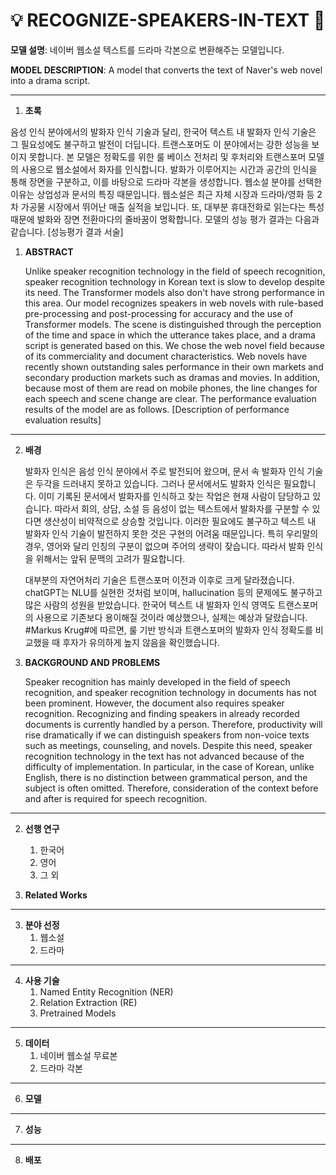 # 💡 RECOGNIZE-SPEAKERS-IN-TEXT 📄

**모델 설명**: 네이버 웹소설 텍스트를 드라마 각본으로 변환해주는 모델입니다. 

**MODEL DESCRIPTION**: A model that converts the text of Naver's web novel into a drama script.

---
1. **초록**

  음성 인식 분야에서의 발화자 인식 기술과 달리, 한국어 텍스트 내 발화자 인식 기술은 그 필요성에도 불구하고 발전이 더딥니다. 트랜스포머도 이 분야에서는 강한 성능을 보이지 못합니다. 본 모델은 정확도를 위한 룰 베이스 전처리 및 후처리와 트랜스포머 모델의 사용으로 웹소설에서 화자를 인식합니다. 발화가 이루어지는 시간과 공간의 인식을 통해 장면을 구분하고, 이를 바탕으로 드라마 각본을 생성합니다. 웹소설 분야를 선택한 이유는 상업성과 문서의 특징 때문입니다. 웹소설은 최근 자체 시장과 드라마/영화 등 2차 가공물 시장에서 뛰어난 매출 실적을 보입니다. 또, 대부분 휴대전화로 읽는다는 특성 때문에 발화와 장면 전환마다의 줄바꿈이 명확합니다. 모델의 성능 평가 결과는 다음과 같습니다. [성능평가 결과 서술]

1. **ABSTRACT**

   Unlike speaker recognition technology in the field of speech recognition, speaker recognition technology in Korean text is slow to develop despite its need. The Transformer models also don't have strong performance in this area. Our model recognizes speakers in web novels with rule-based pre-processing and post-processing for accuracy and the use of Transformer models. The scene is distinguished through the perception of the time and space in which the utterance takes place, and a drama script is generated based on this. We chose the web novel field because of its commerciality and document characteristics. Web novels have recently shown outstanding sales performance in their own markets and secondary production markets such as dramas and movies. In addition, because most of them are read on mobile phones, the line changes for each speech and scene change are clear. The performance evaluation results of the model are as follows. [Description of performance evaluation results]
   
---
2. **배경**
   
   발화자 인식은 음성 인식 분야에서 주로 발전되어 왔으며, 문서 속 발화자 인식 기술은 두각을 드러내지 못하고 있습니다. 그러나 문서에서도 발화자 인식은 필요합니다. 이미 기록된 문서에서 발화자를 인식하고 찾는 작업은 현재 사람이 담당하고 있습니다. 따라서 회의, 상담, 소설 등 음성이 없는 텍스트에서 발화자를 구분할 수 있다면 생산성이 비약적으로 상승할 것입니다. 이러한 필요에도 불구하고 텍스트 내 발화자 인식 기술이 발전하지 못한 것은 구현의 어려움 때문입니다. 특히 우리말의 경우, 영어와 달리 인칭의 구분이 없으며 주어의 생략이 잦습니다. 따라서 발화 인식을 위해서는 앞뒤 문맥의 고려가 필요합니다.
   
   대부분의 자연어처리 기술은 트랜스포머 이전과 이후로 크게 달라졌습니다. chatGPT는 NLU를 실현한 것처럼 보이며, hallucination 등의 문제에도 불구하고 많은 사람의 성원을 받았습니다. 한국어 텍스트 내 발화자 인식 영역도 트랜스포머의 사용으로 기존보다 용이해질 것이라 예상했으나, 실제는 예상과 달랐습니다. #Markus Krug#에 따르면, 룰 기반 방식과 트랜스포머의 발화자 인식 정확도를 비교했을 때 후자가 유의하게 높지 않음을 확인했습니다.



2. **BACKGROUND AND PROBLEMS**
     
   Speaker recognition has mainly developed in the field of speech recognition, and speaker recognition technology in documents has not been prominent. However, the document also requires speaker recognition. Recognizing and finding speakers in already recorded documents is currently handled by a person. Therefore, productivity will rise dramatically if we can distinguish speakers from non-voice texts such as meetings, counseling, and novels. Despite this need, speaker recognition technology in the text has not advanced because of the difficulty of implementation. In particular, in the case of Korean, unlike English, there is no distinction between grammatical person, and the subject is often omitted. Therefore, consideration of the context before and after is required for speech recognition.
   
---
 2. **선행 연구**
    1. 한국어
    2. 영어
    3. 그 외
   
  2. **Related Works**
---
 3. **분야 선정**
    1. 웹소설
    2. 드라마
   
---
 4. **사용 기술**
    1. Named Entity Recognition (NER)
    2. Relation Extraction (RE)
    3. Pretrained Models
   
---
 5. **데이터**
    1. 네이버 웹소설 무료본
    2. 드라마 각본
---
 6. **모델**

---
 7. **성능**

---
 8. **배포**
